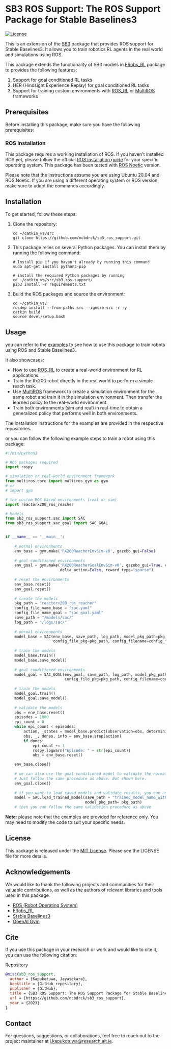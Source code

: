 # SB3 ROS Support: The ROS Support Package for Stable Baselines3

[![License](https://img.shields.io/badge/License-MIT-blue.svg)](https://opensource.org/licenses/MIT)

This is an extension of the [SB3](https://stable-baselines3.readthedocs.io/en/master/) package that provides ROS support for Stable Baselines3. It allows you to train robotics RL agents in the real world and simulations using ROS.

This package extends the functionality of SB3 models in [FRobs_RL](https://github.com/jmfajardod/frobs_rl) package to provides the following features:
 1. Support for goal conditioned RL tasks
 2. HER (Hindsight Experience Replay) for goal conditioned RL tasks
 3. Support for training custom environments with [ROS_RL](https://github.com/ncbdrck/ros_rl) or [MultiROS](https://github.com/ncbdrck/multiros) frameworks

## Prerequisites

Before installing this package, make sure you have the following prerequisites:

### ROS Installation

This package requires a working installation of ROS. If you haven't installed ROS yet, please follow the official [ROS installation guide](http://wiki.ros.org/ROS/Installation) for your specific operating system. This package has been tested with [ROS Noetic](http://wiki.ros.org/noetic) version.

Please note that the instructions assume you are using Ubuntu 20.04 and ROS Noetic. If you are using a different operating system or ROS version, make sure to adapt the commands accordingly.

## Installation

To get started, follow these steps:

1. Clone the repository:
    ```shell
    cd ~/catkin_ws/src
    git clone https://github.com/ncbdrck/sb3_ros_support.git
    ```

2. This package relies on several Python packages. You can install them by running the following command:

    ```shell
    # Install pip if you haven't already by running this command
    sudo apt-get install python3-pip

    # install the required Python packages by running
    cd ~/catkin_ws/src/sb3_ros_support/
    pip3 install -r requirements.txt
    ```
3. Build the ROS packages and source the environment:
    ```shell
   cd ~/catkin_ws/
   rosdep install --from-paths src --ignore-src -r -y
   catkin build
   source devel/setup.bash
    ```
   
## Usage

you can refer to the [examples](https://github.com/ncbdrck/reactorx200_ros_reacher) to see how to use this package to train robots using ROS and Stable Baselines3.

It also showcases:
- How to use [ROS_RL](https://github.com/ncbdrck/ros_rl) to create a real-world environment for RL applications.
- Train the Rx200 robot directly in the real world to perform a simple reach task.
- Use [MultiROS](https://github.com/ncbdrck/multiros) framework to create a simulation environment for the same robot and train it in the simulation environment. Then transfer the learned policy to the real-world environment.
- Train both environments (sim and real) in real-time to obtain a generalized policy that performs well in both environments.

The installation instructions for the examples are provided in the respective repositories.

or you can follow the following example steps to train a robot using this package:
```python
#!/bin/python3

# ROS packages required
import rospy

# simulation or real-world environment framework
from multiros.core import multiros_gym as gym
# or 
# import gym

# the custom ROS based environments (real or sim)
import reactorx200_ros_reacher

# Models
from sb3_ros_support.sac import SAC
from sb3_ros_support.sac_goal import SAC_GOAL


if __name__ == '__main__':
   
    # normal environments
    env_base = gym.make('RX200ReacherEnvSim-v0', gazebo_gui=False)
   
    # goal conditioned environments
    env_goal = gym.make('RX200ReacherGoalEnvSim-v0', gazebo_gui=True, ee_action_type=False, 
                        delta_action=False, reward_type="sparse")
   
    # reset the environments
    env_base.reset()
    env_goal.reset()
   
    # create the models
    pkg_path = "reactorx200_ros_reacher"
    config_file_name_base = "sac.yaml"
    config_file_name_goal = "sac_goal.yaml"
    save_path = "/models/sac/"
    log_path = "/logs/sac/"
    
    # normal environments
    model_base = SAC(env_base, save_path, log_path, model_pkg_path=pkg_path, 
                     config_file_pkg=pkg_path, config_filename=config_file_name_base)
    
    # train the models
    model_base.train()
    model_base.save_model()
    
    # goal conditioned environments
    model_goal = SAC_GOAL(env_goal, save_path, log_path, model_pkg_path=pkg_path, 
                          config_file_pkg=pkg_path, config_filename=config_file_name_goal)
    
    # train the models
    model_goal.train()
    model_goal.save_model()
    
    # validate the models
    obs = env_base.reset()
    episodes = 1000
    epi_count = 0
    while epi_count < episodes:
        action, _states = model_base.predict(observation=obs, deterministic=True)
        obs, _, dones, info = env_base.step(action)
        if dones:
            epi_count += 1
            rospy.logwarn("Episode: " + str(epi_count))
            obs = env_base.reset()

    env_base.close()
    
    # we can also use the goal conditioned model to validate the normal environment
    # Just follow the same procedure as above. Not shown here.
    env_goal.close()
    
    # if you want to load saved models and validate results, you can use the following code
    model = SAC.load_trained_model(save_path + "trained_model_name_without_.zip", 
                                   model_pkg_path= pkg_path)
    # then you can follow the same validation procedure as above
```
**Note**: please note that the examples are provided for reference only. You may need to modify the code to suit your specific needs.

## License

This package is released under the [MIT License](https://opensource.org/licenses/MIT). Please see the LICENSE file for more details.

## Acknowledgements

We would like to thank the following projects and communities for their valuable contributions, as well as the authors of relevant libraries and tools used in this package.
- [ROS (Robot Operating System)](https://www.ros.org/)
- [FRobs_RL](https://frobs-rl.readthedocs.io/en/latest/)
- [Stable Baselines3](https://stable-baselines3.readthedocs.io/en/master/)
- [OpenAI Gym](https://gym.openai.com/)

## Cite

If you use this package in your research or work and would like to cite it, you can use the following citation:

Repository
```bibtex
@misc{sb3_ros_support,
  author = {Kapukotuwa, Jayasekara},
  booktitle = {GitHub repository},
  publisher = {GitHub},
  title = {SB3 ROS Support: The ROS Support Package for Stable Baselines3},
  url = {https://github.com/ncbdrck/sb3_ros_support},
  year = {2023}
}
```

## Contact

For questions, suggestions, or collaborations, feel free to reach out to the project maintainer at [j.kapukotuwa@research.ait.ie](mailto:j.kapukotuwa@research.ait.ie).
